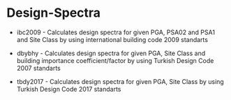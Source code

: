 # Design-Spectra

* ibc2009 - Calculates design spectra for given PGA, PSA02 and PSA1 and Site Class by using international building code 2009 standarts

* dbybhy - Calculates design spectra for given PGA, Site Class and building importance coefficient/factor by using Turkish Design Code 2007 standarts

* tbdy2017 - Calculates design spectra for given PGA, Site Class by using Turkish Design Code 2017 standarts
